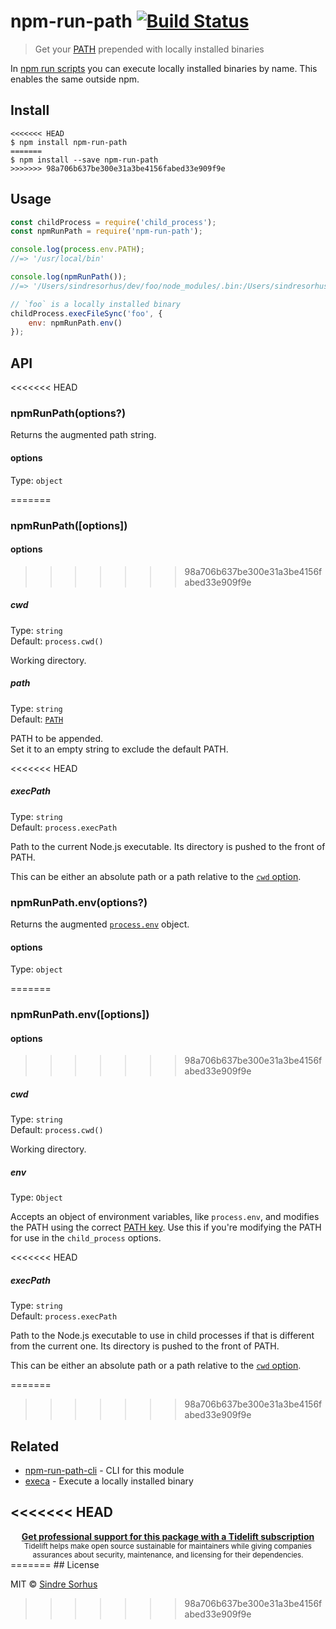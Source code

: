 # npm-run-path [![Build Status](https://travis-ci.org/sindresorhus/npm-run-path.svg?branch=master)](https://travis-ci.org/sindresorhus/npm-run-path)

> Get your [PATH](https://en.wikipedia.org/wiki/PATH_(variable)) prepended with locally installed binaries

In [npm run scripts](https://docs.npmjs.com/cli/run-script) you can execute locally installed binaries by name. This enables the same outside npm.


## Install

```
<<<<<<< HEAD
$ npm install npm-run-path
=======
$ npm install --save npm-run-path
>>>>>>> 98a706b637be300e31a3be4156fabed33e909f9e
```


## Usage

```js
const childProcess = require('child_process');
const npmRunPath = require('npm-run-path');

console.log(process.env.PATH);
//=> '/usr/local/bin'

console.log(npmRunPath());
//=> '/Users/sindresorhus/dev/foo/node_modules/.bin:/Users/sindresorhus/dev/node_modules/.bin:/Users/sindresorhus/node_modules/.bin:/Users/node_modules/.bin:/node_modules/.bin:/usr/local/bin'

// `foo` is a locally installed binary
childProcess.execFileSync('foo', {
	env: npmRunPath.env()
});
```


## API

<<<<<<< HEAD
### npmRunPath(options?)

Returns the augmented path string.

#### options

Type: `object`

=======
### npmRunPath([options])

#### options

>>>>>>> 98a706b637be300e31a3be4156fabed33e909f9e
##### cwd

Type: `string`<br>
Default: `process.cwd()`

Working directory.

##### path

Type: `string`<br>
Default: [`PATH`](https://github.com/sindresorhus/path-key)

PATH to be appended.<br>
Set it to an empty string to exclude the default PATH.

<<<<<<< HEAD
##### execPath

Type: `string`<br>
Default: `process.execPath`

Path to the current Node.js executable. Its directory is pushed to the front of PATH.

This can be either an absolute path or a path relative to the [`cwd` option](#cwd).

### npmRunPath.env(options?)

Returns the augmented [`process.env`](https://nodejs.org/api/process.html#process_process_env) object.

#### options

Type: `object`

=======
### npmRunPath.env([options])

#### options

>>>>>>> 98a706b637be300e31a3be4156fabed33e909f9e
##### cwd

Type: `string`<br>
Default: `process.cwd()`

Working directory.

##### env

Type: `Object`

Accepts an object of environment variables, like `process.env`, and modifies the PATH using the correct [PATH key](https://github.com/sindresorhus/path-key). Use this if you're modifying the PATH for use in the `child_process` options.

<<<<<<< HEAD
##### execPath

Type: `string`<br>
Default: `process.execPath`

Path to the Node.js executable to use in child processes if that is different from the current one. Its directory is pushed to the front of PATH.

This can be either an absolute path or a path relative to the [`cwd` option](#cwd).

=======
>>>>>>> 98a706b637be300e31a3be4156fabed33e909f9e

## Related

- [npm-run-path-cli](https://github.com/sindresorhus/npm-run-path-cli) - CLI for this module
- [execa](https://github.com/sindresorhus/execa) - Execute a locally installed binary


<<<<<<< HEAD
---

<div align="center">
	<b>
		<a href="https://tidelift.com/subscription/pkg/npm-npm-run-path?utm_source=npm-npm-run-path&utm_medium=referral&utm_campaign=readme">Get professional support for this package with a Tidelift subscription</a>
	</b>
	<br>
	<sub>
		Tidelift helps make open source sustainable for maintainers while giving companies<br>assurances about security, maintenance, and licensing for their dependencies.
	</sub>
</div>
=======
## License

MIT © [Sindre Sorhus](https://sindresorhus.com)
>>>>>>> 98a706b637be300e31a3be4156fabed33e909f9e
